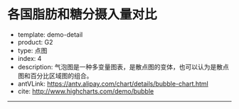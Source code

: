 # 各国脂肪和糖分摄入量对比

- template: demo-detail
- product: G2
- type: 点图
- index: 4
- description: 气泡图是一种多变量图表，是散点图的变体，也可以认为是散点图和百分比区域图的组合。
- antVLink: https://antv.alipay.com/chart/details/bubble-chart.html
- cite: http://www.highcharts.com/demo/bubble

----

<script>
$('<h2 style="text-align: center;margin-bottom: 5px;">Sugar and fat intake per country</h2>').appendTo($('#c1'))
// 设置鼠标 hove 至气泡的样式
G2.Global.activeShape.point = {
  lineWidth: 2,
  shadowBlur: 12,
  shadowColor: '#3182bd'
};
var data = [
  { x: 95, y: 95, z: 13.8, name: 'BE', country: 'Belgium' },
  { x: 86.5, y: 102.9, z: 14.7, name: 'DE', country: 'Germany' },
  { x: 80.8, y: 91.5, z: 15.8, name: 'FI', country: 'Finland' },
  { x: 80.4, y: 102.5, z: 12, name: 'NL', country: 'Netherlands' },
  { x: 80.3, y: 86.1, z: 11.8, name: 'SE', country: 'Sweden' },
  { x: 78.4, y: 70.1, z: 16.6, name: 'ES', country: 'Spain' },
  { x: 74.2, y: 68.5, z: 14.5, name: 'FR', country: 'France' },
  { x: 73.5, y: 83.1, z: 10, name: 'NO', country: 'Norway' },
  { x: 71, y: 93.2, z: 24.7, name: 'UK', country: 'United Kingdom' },
  { x: 69.2, y: 57.6, z: 10.4, name: 'IT', country: 'Italy' },
  { x: 68.6, y: 20, z: 16, name: 'RU', country: 'Russia' },
  { x: 65.5, y: 126.4, z: 35.3, name: 'US', country: 'United States' },
  { x: 65.4, y: 50.8, z: 28.5, name: 'HU', country: 'Hungary' },
  { x: 63.4, y: 51.8, z: 15.4, name: 'PT', country: 'Portugal' },
  { x: 64, y: 82.9, z: 31.3, name: 'NZ', country: 'New Zealand' }
];
var chart = new G2.Chart({
  id: 'c1',
  width: 1000,
  height: 400,
  plotCfg: {
    margin: [20, 200, 80, 200],
    background: { 
      stroke: '#ccc', // 边颜色
      lineWidth: 1, // 边框粗细
    } // 绘图区域背景设置
  }
});
chart.source(data, {
  x: {
    alias: 'Daily fat intake', // 定义别名
    tickInterval: 5, // 自定义刻度间距
    nice: false, // 不对最大最小值优化
    max: 96, // 自定义最大值
    min: 62 // 自定义最小是
  },
  y: {
    alias: 'Daily sugar intake',
    tickInterval: 50,
    nice: false,
    max: 165,
    min: 0
  },
  z: {
    alias: 'Obesity(adults) %'
  }
});
// 开始配置坐标轴
chart.axis('x', {
  formatter: function(val) {
    return val + ' gr'; // 格式化坐标轴显示文本
  },
  grid: {
    line: {
      stroke: '#d9d9d9',
      lineWidth: 1,
      lineDash: [2,2]
    }
  }
});
chart.axis('y', {
  titleOffset: 80, // 设置标题距离坐标轴的距离
  formatter: function(val) {
    if (val > 0) {
      return val + ' gr';
    }
  }
});
chart.legend(false);
chart.tooltip({
  map: {
    title: 'country'
  }
});
chart.point().position('x*y').size('z', 40, 10).label('name*country', {
  offset:0, // 文本距离图形的距离
  label: {
    fill: '#000',
    fontWeight: 'bold', // 文本粗细
    shadowBlur: 5, // 文本阴影模糊
    shadowColor: '#fff' // 阴影颜色
  },
}).color('#3182bd').opacity(0.5).shape('circle').tooltip('x*y*z');
chart.guide().tag([65, 'min'], [65, 'max'], 'Safe fat intake 65g/day');
chart.guide().tag(['min', 50], ['max', 50], 'Safe sugar intake 50g/day');
chart.render();
</script>
